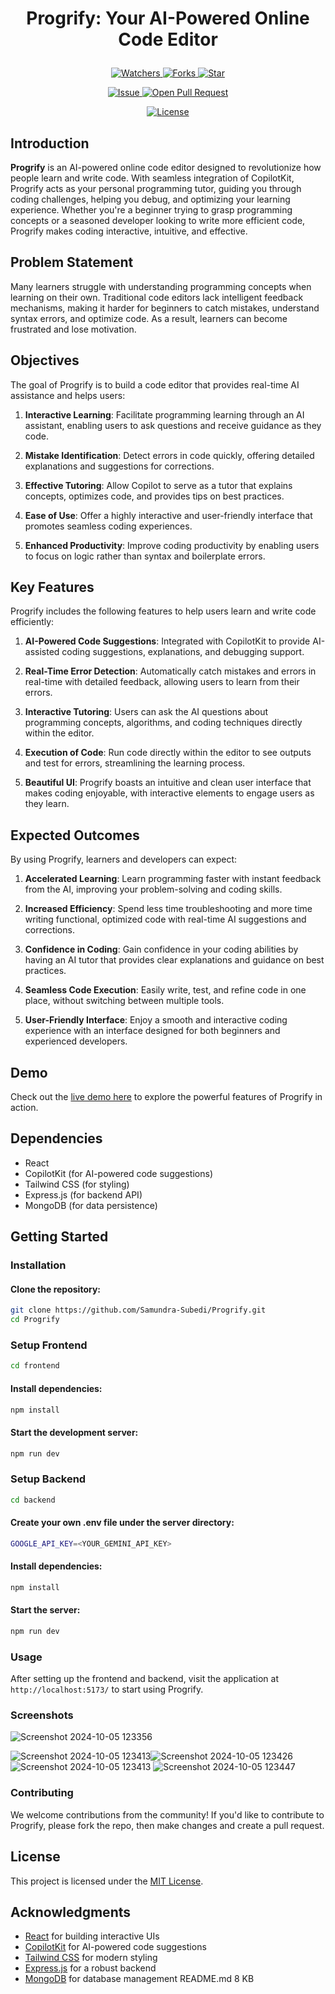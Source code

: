 # <p align="center">Progrify: Your AI-Powered Online Code Editor</p>

<p align="center">  
    <p align="center">
        <a href="https://github.com/Samundra-Subedi/Progrify" target="blank">
            <img src="https://img.shields.io/github/watchers/Samundra-Subedi/Progrify?style=for-the-badge&logo=appveyor" alt="Watchers"/>
        </a>
        <a href="https://github.com/Samundra-Subedi/Progrify" target="blank">
            <img src="https://img.shields.io/github/forks/Samundra-Subedi/Progrify?style=for-the-badge&logo=appveyor" alt="Forks"/>
        </a>
        <a href="https://github.com/Samundra-Subedi/Progrify/stargazers" target="blank">
            <img src="https://img.shields.io/github/stars/Samundra-Subedi/Progrify?style=for-the-badge&logo=appveyor" alt="Star"/>
        </a>
    </p>
    <p align="center">
        <a href="https://github.com/Samundra-Subedi/Progrify/issues" target="blank">
            <img src="https://img.shields.io/github/issues/Samundra-Subedi/Progrify?style=for-the-badge&logo=appveyor" alt="Issue"/>
        </a>
        <a href="https://github.com/Samundra-Subedi/Progrify/pulls" target="blank">
            <img src="https://img.shields.io/github/issues-pr/Samundra-Subedi/Progrify?style=for-the-badge&logo=appveyor" alt="Open Pull Request"/>
        </a>
    </p>
    <p align="center">
        <a href="https://github.com/Samundra-Subedi/Progrify/blob/master/LICENSE" target="blank">
            <img src="https://img.shields.io/github/license/Samundra-Subedi/Progrify?style=for-the-badge&logo=appveyor" alt="License" />
        </a>
    </p>
</p>

## Introduction

**Progrify** is an AI-powered online code editor designed to revolutionize how people learn and write code. With seamless integration of CopilotKit, Progrify acts as your personal programming tutor, guiding you through coding challenges, helping you debug, and optimizing your learning experience. Whether you're a beginner trying to grasp programming concepts or a seasoned developer looking to write more efficient code, Progrify makes coding interactive, intuitive, and effective.

## Problem Statement

Many learners struggle with understanding programming concepts when learning on their own. Traditional code editors lack intelligent feedback mechanisms, making it harder for beginners to catch mistakes, understand syntax errors, and optimize code. As a result, learners can become frustrated and lose motivation.

## Objectives

The goal of Progrify is to build a code editor that provides real-time AI assistance and helps users:

1. **Interactive Learning**: Facilitate programming learning through an AI assistant, enabling users to ask questions and receive guidance as they code.
   
2. **Mistake Identification**: Detect errors in code quickly, offering detailed explanations and suggestions for corrections.

3. **Effective Tutoring**: Allow Copilot to serve as a tutor that explains concepts, optimizes code, and provides tips on best practices.

4. **Ease of Use**: Offer a highly interactive and user-friendly interface that promotes seamless coding experiences.

5. **Enhanced Productivity**: Improve coding productivity by enabling users to focus on logic rather than syntax and boilerplate errors.

## Key Features

Progrify includes the following features to help users learn and write code efficiently:

1. **AI-Powered Code Suggestions**: Integrated with CopilotKit to provide AI-assisted coding suggestions, explanations, and debugging support.

2. **Real-Time Error Detection**: Automatically catch mistakes and errors in real-time with detailed feedback, allowing users to learn from their errors.

3. **Interactive Tutoring**: Users can ask the AI questions about programming concepts, algorithms, and coding techniques directly within the editor.

4. **Execution of Code**: Run code directly within the editor to see outputs and test for errors, streamlining the learning process.

5. **Beautiful UI**: Progrify boasts an intuitive and clean user interface that makes coding enjoyable, with interactive elements to engage users as they learn.

## Expected Outcomes

By using Progrify, learners and developers can expect:

1. **Accelerated Learning**: Learn programming faster with instant feedback from the AI, improving your problem-solving and coding skills.

2. **Increased Efficiency**: Spend less time troubleshooting and more time writing functional, optimized code with real-time AI suggestions and corrections.

3. **Confidence in Coding**: Gain confidence in your coding abilities by having an AI tutor that provides clear explanations and guidance on best practices.

4. **Seamless Code Execution**: Easily write, test, and refine code in one place, without switching between multiple tools.

5. **User-Friendly Interface**: Enjoy a smooth and interactive coding experience with an interface designed for both beginners and experienced developers.

## Demo


Check out the [live demo here](https://vimeo.com/1016505368?share=copy) to explore the powerful features of Progrify in action.

## Dependencies

- React
- CopilotKit (for AI-powered code suggestions)
- Tailwind CSS (for styling)
- Express.js (for backend API)
- MongoDB (for data persistence)

## Getting Started

### Installation

#### Clone the repository:
```bash
git clone https://github.com/Samundra-Subedi/Progrify.git
cd Progrify
```

### Setup Frontend
```bash
cd frontend
```

#### Install dependencies:
```bash
npm install
```
#### Start the development server:
```bash
npm run dev
```
### Setup Backend
```bash
cd backend
```
#### Create your own .env file under the server directory:
```bash
GOOGLE_API_KEY=<YOUR_GEMINI_API_KEY>
```
#### Install dependencies:
```bash
npm install
```

#### Start the server:
```bash
npm run dev
```

### Usage
After setting up the frontend and backend, visit the application at `http://localhost:5173/` to start using Progrify.

### Screenshots
![Screenshot 2024-10-05 123356](https://github.com/user-attachments/assets/cd315d2a-f1a9-442b-8e5f-0b4784555e41)

![Screenshot 2024-10-05 123413](https://github.com/user-attachments/assets/28d05de3-9015-48c8-bebb-c947861884d3)![Screenshot 2024-10-05 123426](https://github.com/user-attachments/assets/a16c05cf-7a78-4052-81f7-0e11654fec5f)![Screenshot 2024-10-05 123413](https://github.com/user-attachments/assets/92354f5c-f16b-4f85-9bcc-a7f599a9c493)
![Screenshot 2024-10-05 123447](https://github.com/user-attachments/assets/b18f2b70-3860-445b-a062-1ec5ec691bc5)






### Contributing
We welcome contributions from the community! If you'd like to contribute to Progrify, please fork the repo, then make changes and create a pull request.

## License

This project is licensed under the [MIT License](LICENSE).

## Acknowledgments

- [React](https://reactjs.org/) for building interactive UIs
- [CopilotKit](https://copilotkit.com/) for AI-powered code suggestions
- [Tailwind CSS](https://tailwindcss.com/) for modern styling
- [Express.js](https://expressjs.com/) for a robust backend
- [MongoDB](https://www.mongodb.com/) for database management
README.md
8 KB
